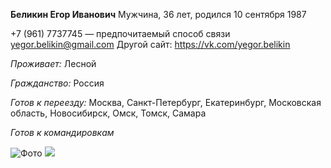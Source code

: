 **Беликин Егор Иванович**
Мужчина, 36 лет, родился 10 сентября 1987

+7 (961) 7737745 — предпочитаемый способ связи
yegor.belikin@gmail.com
Другой сайт: https://vk.com/yegor.belikin

*Проживает:* Лесной

*Гражданство:* Россия

*Готов к переезду:* Москва, Санкт-Петербург, Екатеринбург, Московская область, Новосибирск, Омск, Томск, Самара

*Готов к командировкам*

![Фото](C:\Users\Lenovo\Desktop\4139.jpg)
<img src="C:\\Users\\Lenovo\\Desktop\\4139.jpg" />